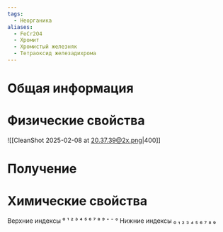 ```yaml
---
tags:
  - Неорганика
aliases:
  - FeCr2O4
  - Хромит
  - Хромистый железняк
  - Тетраоксид железадихрома
---
```

# Общая информация
# Физические свойства
![[CleanShot 2025-02-08 at 20.37.39@2x.png|400]]
# Получение
# Химические свойства

Верхние индексы ⁰ ¹ ² ³ ⁴ ⁵ ⁶ ⁷ ⁸ ⁹ ⁺ ⁻ °
Нижние индексы ₀ ₁ ₂ ₃ ₄ ₅ ₆ ₇ ₈ ₉ 